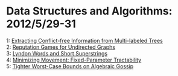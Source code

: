 # Data Structures and Algorithms: 2012/5/29-31  
1: [Extracting Conflict-free Information from Multi-labeled Trees](https://doi.org/10.48550/arXiv.1205.6359)  
2: [Reputation Games for Undirected Graphs](https://doi.org/10.48550/arXiv.1205.6683)  
3: [Lyndon Words and Short Superstrings](https://doi.org/10.48550/arXiv.1205.6787)  
4: [Minimizing Movement: Fixed-Parameter Tractability](https://doi.org/10.48550/arXiv.1205.6960)  
5: [Tighter Worst-Case Bounds on Algebraic Gossip](https://doi.org/10.48550/arXiv.1205.6961)  